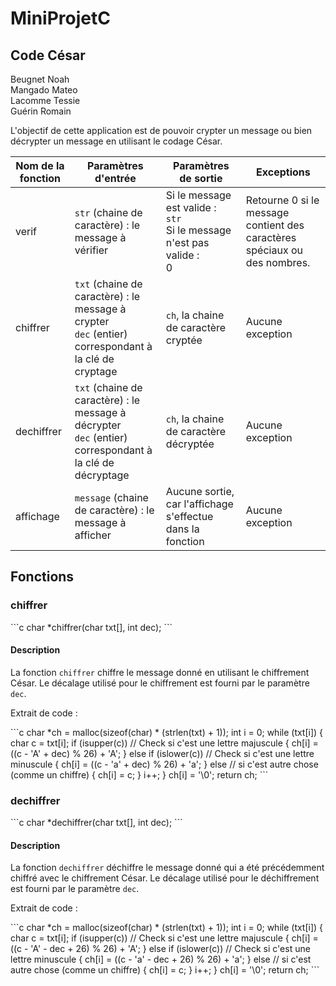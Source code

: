 # MiniProjetC

## Code César

Beugnet Noah<br>Mangado Mateo<br>Lacomme Tessie<br>Guérin Romain

L'objectif de cette application est de pouvoir crypter un message ou bien décrypter un message en utilisant le codage César.

| Nom de la fonction | Paramètres d'entrée | Paramètres de sortie | Exceptions |
| --- | --- | --- | --- |
| verif | `str` (chaine de caractère) : le message à vérifier | Si le message est valide : <br> `str`<br>Si le message n'est pas valide : <br>0 | Retourne 0 si le message contient des caractères spéciaux ou des nombres. |
| chiffrer | `txt` (chaine de caractère) : le message à crypter<br>`dec` (entier) correspondant à la clé de cryptage | `ch`, la chaine de caractère cryptée  | Aucune exception |
| dechiffrer | `txt` (chaine de caractère) : le message à décrypter<br>`dec` (entier) correspondant à la clé de décryptage | `ch`, la chaine de caractère décryptée | Aucune exception |
| affichage | `message` (chaine de caractère) : le message à afficher | Aucune sortie, car l'affichage s'effectue dans la fonction | Aucune exception | 

## Fonctions

### chiffrer

\```c
char *chiffrer(char txt[], int dec);
\```

#### Description

La fonction `chiffrer` chiffre le message donné en utilisant le chiffrement César. Le décalage utilisé pour le chiffrement est fourni par le paramètre `dec`.

Extrait de code :

\```c
char *ch = malloc(sizeof(char) * (strlen(txt) + 1));
int i = 0;
while (txt[i])
{
  char c = txt[i];
  if (isupper(c)) // Check si c'est une lettre majuscule
  {
    ch[i] = ((c - 'A' + dec) % 26) + 'A';
  }
  else if (islower(c)) // Check si c'est une lettre minuscule
  {
    ch[i] = ((c - 'a' + dec) % 26) + 'a';
  }
  else // si c'est autre chose (comme un chiffre)
  {
    ch[i] = c;
  }
  i++;
}
ch[i] = '\0';
return ch;
\```

### dechiffrer

\```c
char *dechiffrer(char txt[], int dec);
\```

#### Description

La fonction `dechiffrer` déchiffre le message donné qui a été précédemment chiffré avec le chiffrement César. Le décalage utilisé pour le déchiffrement est fourni par le paramètre `dec`.

Extrait de code :

\```c
char *ch = malloc(sizeof(char) * (strlen(txt) + 1));
int i = 0;
while (txt[i])
{
  char c = txt[i];
  if (isupper(c)) // Check si c'est une lettre majuscule
  {
    ch[i] = ((c - 'A' - dec + 26) % 26) + 'A';
  }
  else if (islower(c)) // Check si c'est une lettre minuscule
  {
    ch[i] = ((c - 'a' - dec + 26) % 26) + 'a';
  }
  else // si c'est autre chose (comme un chiffre)
  {
    ch[i] = c;
  }
  i++;
}
ch[i] = '\0';
return ch;
\```



